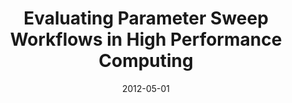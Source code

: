 ---
title: "Evaluating Parameter Sweep Workflows in High Performance Computing"
collection: talks
type: ""
permalink: /talks/2012-sweet
venue: "1st International Workshop on Scalable Workflow Enactment Engines and Technologies (SWEET 2012), held in conjunction with SIGMOD conference"
date: 2012-05-01
location: "Scottsdale, AZ"
notes: '[<a href="../files/presentations/chirigati-sweet2012.pdf" target="_blank">presentation</a>]'
---